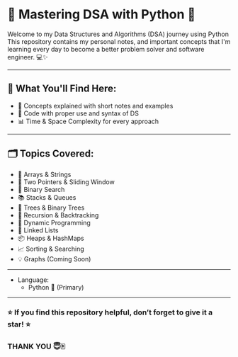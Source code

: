 # 🚀 Mastering DSA with Python 🐍

Welcome to my Data Structures and Algorithms (DSA) journey using Python 
This repository contains my personal notes, and important concepts that I'm learning every day to become a better problem solver and software engineer. 💻✨

---

## 🧠 What You'll Find Here:

- 🧮 Concepts explained with short notes and examples
- 🧪 Code with proper use and syntax of DS
- 📊 Time & Space Complexity for every approach

---

## 🗂 Topics Covered:

- 🔢 Arrays & Strings
- 🔁 Two Pointers & Sliding Window
- 🎯 Binary Search
- 📚 Stacks & Queues
- 🌳 Trees & Binary Trees
- 🧩 Recursion & Backtracking
- 🧠 Dynamic Programming
- 🔗 Linked Lists
- 📦 Heaps & HashMaps
- 📈 Sorting & Searching
- 💡 Graphs (Coming Soon)

---

- Language:
  - Python 🐍 (Primary)
    
---


### ⭐ If you find this repository helpful, don’t forget to give it a **star**! ⭐

### THANK YOU 😇🀄
